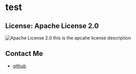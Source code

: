 
  # test

  ## License: Apache License 2.0
  ![Apache License 2.0](https://img.shields.io/badge/license-Apache-blue)
  this is the apcahe license description


  ## Contact Me
   - [github](https://github.com/test) 

